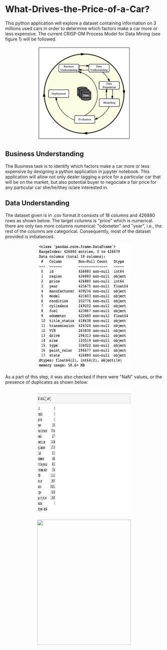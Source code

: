 # What-Drives-the-Price-of-a-Car?
This python application will explore a dataset containing information on 3 millions used cars in order to determine which factors make a car more or less expensive. The current CRISP-DM Process Model for Data Mining (see figure 1) will be followed.

<p align="center">
<img src="images/Figure1_CRISP_DM_Model.jpeg" width="300px" height="300px">
</p>


<h2>Business Understanding</h2>
The Business task is to identify which factors make a car more or less expensive by designing a python application in jupyter notebook. This application will allow not only dealer tagging a price for a particular car that will be on the market, but also potential buyer to negociate a fair price for any particular car she/he/they is/are interested in.

<h2>Data Understanding</h2>
The dataset given is in .csv format.It consists of 18 columns and 426880 rows as shown below. The target columns is "price" which is numerical. there are only two more columns numerical: "odometer" and "year", i.e., the rest of the columns are categorical. Consequently, most of the dataset provided is imbalanced.

<p align="center">
<img src="images/figure2_data_1.jpeg" width="300px" height="400px">
</p>

As a part of this step, it was also checked if there were "NaN" values, or the presence of duplicates as shown below:

<p align="center">
<img src="images/figure2_data_2.jpeg" width="300px" height="400px">
</p>

<p align="center">
<img src="images/figure2_data_3.jpeg" width="300px" height="400px">
</p>
